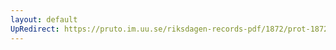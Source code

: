 ```yaml
---
layout: default
UpRedirect: https://pruto.im.uu.se/riksdagen-records-pdf/1872/prot-1872--fk--217/prot-1872--fk--217_016.pdf
---
```

